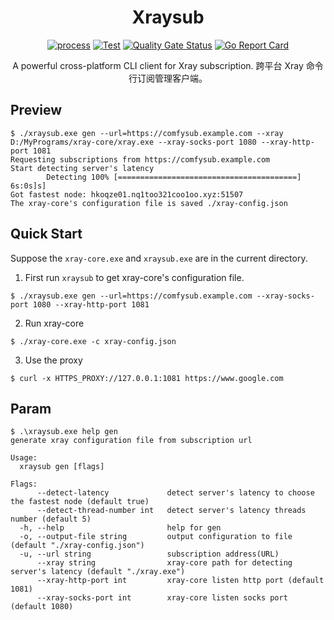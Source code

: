 <h1 align="center">Xraysub</h1>

<div align="center">

[![process](https://img.shields.io/badge/dev-in%20Progress-yellow)](https://github.com/Bpazy/xraysub/projects/1])
[![Test](https://github.com/Bpazy/xraysub/workflows/Test/badge.svg)](https://github.com/Bpazy/xraysub/actions/workflows/test.yml)
[![Quality Gate Status](https://sonarcloud.io/api/project_badges/measure?project=Bpazy_xraysub&metric=alert_status)](https://sonarcloud.io/dashboard?id=Bpazy_xraysub)
[![Go Report Card](https://goreportcard.com/badge/github.com/Bpazy/xraysub)](https://goreportcard.com/report/github.com/Bpazy/xraysub)

A powerful cross-platform CLI client for Xray subscription. 跨平台 Xray 命令行订阅管理客户端。
</div>

## Preview
```
$ ./xraysub.exe gen --url=https://comfysub.example.com --xray D:/MyPrograms/xray-core/xray.exe --xray-socks-port 1080 --xray-http-port 1081
Requesting subscriptions from https://comfysub.example.com
Start detecting server's latency
        Detecting 100% [========================================]    6s:0s]s]
Got fastest node: hkoqze01.nq1too321coo1oo.xyz:51507
The xray-core's configuration file is saved ./xray-config.json
```

## Quick Start
Suppose the `xray-core.exe` and `xraysub.exe` are in the current directory.
1. First run `xraysub` to get xray-core's configuration file.
```
$ ./xraysub.exe gen --url=https://comfysub.example.com --xray-socks-port 1080 --xray-http-port 1081
```
2. Run xray-core
```
$ ./xray-core.exe -c xray-config.json
```
3. Use the proxy
```
$ curl -x HTTPS_PROXY://127.0.0.1:1081 https://www.google.com
```

## Param
```
$ .\xraysub.exe help gen
generate xray configuration file from subscription url

Usage:
  xraysub gen [flags]

Flags:
      --detect-latency             detect server's latency to choose the fastest node (default true)
      --detect-thread-number int   detect server's latency threads number (default 5)
  -h, --help                       help for gen
  -o, --output-file string         output configuration to file (default "./xray-config.json")
  -u, --url string                 subscription address(URL)
      --xray string                xray-core path for detecting server's latency (default "./xray.exe")
      --xray-http-port int         xray-core listen http port (default 1081)
      --xray-socks-port int        xray-core listen socks port (default 1080)
```
